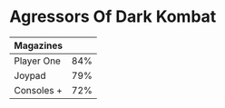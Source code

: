 # Agressors Of Dark Kombat

| Magazines |  |
| :--- | :--- |
| Player One | 84% |
| Joypad | 79% |
| Consoles + | 72% |


